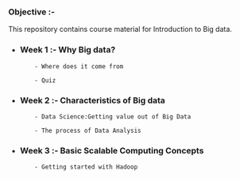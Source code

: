 ### Objective :-

This repository contains course material for Introduction to Big data.

- ### Week 1 :- Why Big data? 

          - Where does it come from

          - Quiz

- ### Week 2 :- Characteristics of Big data 
 
          - Data Science:Getting value out of Big Data

          - The process of Data Analysis 

- ### Week 3 :- Basic Scalable Computing Concepts

          - Getting started with Hadoop 
